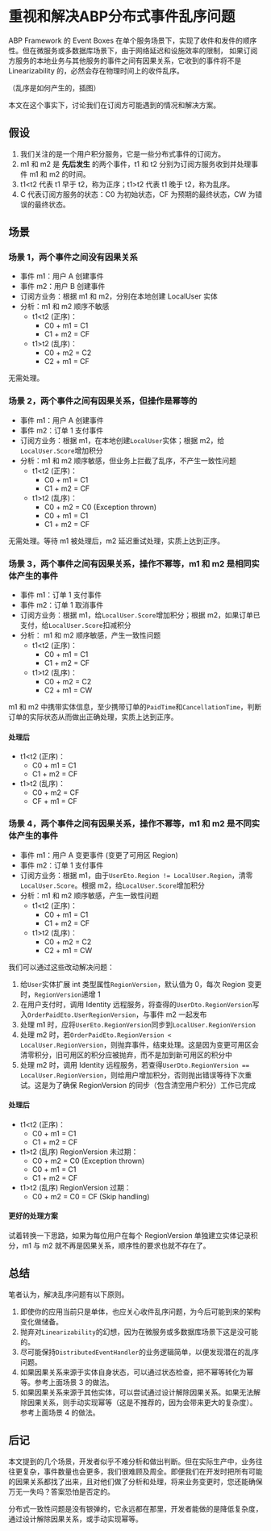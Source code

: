 # 重视和解决ABP分布式事件乱序问题

ABP Framework 的 Event Boxes 在单个服务场景下，实现了收件和发件的顺序性。但在微服务或多数据库场景下，由于网络延迟和设施效率的限制，
如果订阅方服务的本地业务与其他服务的事件之间有因果关系，它收到的事件将不是 Linearizability 的，必然会存在物理时间上的收件乱序。

（乱序是如何产生的，插图）

本文在这个事实下，讨论我们在订阅方可能遇到的情况和解决方案。

## 假设

1. 我们关注的是一个用户积分服务，它是一些分布式事件的订阅方。
2. m1 和 m2 是 **先后发生** 的两个事件，t1 和 t2 分别为订阅方服务收到并处理事件 m1 和 m2 的时间。
3. t1<t2 代表 t1 早于 t2，称为正序；t1>t2 代表 t1 晚于 t2，称为乱序。
4. C 代表订阅方服务的状态：C0 为初始状态，CF 为预期的最终状态，CW 为错误的最终状态。

## 场景

### 场景 1，两个事件之间没有因果关系

* 事件 m1：用户 A 创建事件
* 事件 m2：用户 B 创建事件
* 订阅方业务：根据 m1 和 m2，分别在本地创建 LocalUser 实体
* 分析：m1 和 m2 顺序不敏感
  * t1<t2 (正序)：
    * C0 + m1 = C1
    * C1 + m2 = CF
  * t1>t2 (乱序)：
    * C0 + m2 = C2
    * C2 + m1 = CF

无需处理。

### 场景 2，两个事件之间有因果关系，但操作是幂等的

* 事件 m1：用户 A 创建事件
* 事件 m2：订单 1 支付事件
* 订阅方业务：根据 m1，在本地创建`LocalUser`实体；根据 m2，给`LocalUser.Score`增加积分
* 分析：m1 和 m2 顺序敏感，但业务上拦截了乱序，不产生一致性问题
  * t1<t2 (正序)：
    * C0 + m1 = C1
    * C1 + m2 = CF
  * t1>t2 (乱序)：
    * C0 + m2 = C0 (Exception thrown)
    * C0 + m1 = C1
    * C1 + m2 = CF

无需处理。等待 m1 被处理后，m2 延迟重试处理，实质上达到正序。

### 场景 3，两个事件之间有因果关系，操作不幂等，m1 和 m2 是相同实体产生的事件

* 事件 m1：订单 1 支付事件
* 事件 m2：订单 1 取消事件
* 订阅方业务：根据 m1，给`LocalUser.Score`增加积分；根据 m2，如果订单已支付，给`LocalUser.Score`扣减积分
* 分析： m1 和 m2 顺序敏感，产生一致性问题
  * t1<t2 (正序)：
    * C0 + m1 = C1
    * C1 + m2 = CF
  * t1>t2 (乱序)：
    * C0 + m2 = C2
    * C2 + m1 = CW

m1 和 m2 中携带实体信息，至少携带订单的`PaidTime`和`CancellationTime`，判断订单的实际状态从而做出正确处理，实质上达到正序。

#### 处理后

  * t1<t2 (正序)：
    * C0 + m1 = C1
    * C1 + m2 = CF
  * t1>t2 (乱序)：
    * C0 + m2 = CF
    * CF + m1 = CF

### 场景 4，两个事件之间有因果关系，操作不幂等，m1 和 m2 是不同实体产生的事件

* 事件 m1：用户 A 变更事件 (变更了可用区 Region)
* 事件 m2：订单 1 支付事件
* 订阅方业务：根据 m1，由于`UserEto.Region != LocalUser.Region`，清零`LocalUser.Score`。根据 m2，给`LocalUser.Score`增加积分
* 分析：m1 和 m2 顺序敏感，产生一致性问题
  * t1<t2 (正序)：
    * C0 + m1 = C1
    * C1 + m2 = CF
  * t1>t2 (乱序)：
    * C0 + m2 = C2
    * C2 + m1 = CW

我们可以通过这些改动解决问题：
  1. 给`User`实体扩展 int 类型属性`RegionVersion`，默认值为 0，每次 Region 变更时，`RegionVersion`递增 1
  2. 在用户支付时，调用 Identity 远程服务，将查得的`UserDto.RegionVersion`写入`OrderPaidEto.UserRegionVersion`，与事件 m2 一起发布
  3. 处理 m1 时，应将`UserEto.RegionVersion`同步到`LocalUser.RegionVersion`
  4. 处理 m2 时，若`OrderPaidEto.RegionVersion < LocalUser.RegionVersion`，则抛弃事件，结束处理。这是因为变更可用区会清零积分，旧可用区的积分应被抛弃，而不是加到新可用区的积分中
  5. 处理 m2 时，调用 Identity 远程服务，若查得`UserDto.RegionVersion == LocalUser.RegionVersion`，则给用户增加积分，否则抛出错误等待下次重试。这是为了确保 RegionVersion 的同步（包含清空用户积分）工作已完成

#### 处理后

  * t1<t2 (正序)：
    * C0 + m1 = C1
    * C1 + m2 = CF
  * t1>t2 (乱序) RegionVersion 未过期：
    * C0 + m2 = C0 (Exception thrown)
    * C0 + m1 = C1
    * C1 + m2 = CF
  * t1>t2 (乱序) RegionVersion 过期：
    * C0 + m2 = C0 = CF (Skip handling)

#### 更好的处理方案

试着转换一下思路，如果为每位用户在每个 RegionVersion 单独建立实体记录积分，m1 与 m2 就不再是因果关系，顺序性的要求也就不存在了。

## 总结

笔者认为，解决乱序问题有以下原则。

1. 即使你的应用当前只是单体，也应关心收件乱序问题，为今后可能到来的架构变化做储备。
2. 抛弃对`Linearizability`的幻想，因为在微服务或多数据库场景下这是没可能的。
3. 尽可能保持`DistributedEventHandler`的业务逻辑简单，以便发现潜在的乱序问题。
4. 如果因果关系来源于实体自身状态，可以通过状态检查，把不幂等转化为幂等。参考上面场景 3 的做法。
5. 如果因果关系来源于其他实体，可以尝试通过设计解除因果关系。如果无法解除因果关系，则手动实现幂等（这是不推荐的，因为会带来更大的复杂度）。参考上面场景 4 的做法。

## 后记

本文提到的几个场景，开发者似乎不难分析和做出判断。但在实际生产中，业务往往更复杂，事件数量也会更多，我们很难顾及周全。即便我们在开发时把所有可能的因果关系都找了出来，且对他们做了分析和处理，将来业务变更时，您还能确保万无一失吗？答案恐怕是否定的。

分布式一致性问题是没有银弹的，它永远都在那里，开发者能做的是降低复杂度，通过设计解除因果关系，或手动实现幂等。

